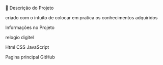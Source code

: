 🚀 Descrição do Projeto

criado com o intuito de colocar em pratica os conhecimentos adquiridos

Informações no Projeto

relogio digitel 

Html
CSS
JavaScript


Pagina principal GitHub
